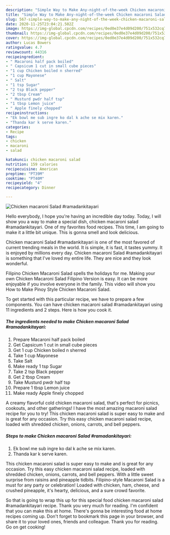 ```yaml
---
description: "Simple Way to Make Any-night-of-the-week Chicken macaroni Salad #ramadankitayari"
title: "Simple Way to Make Any-night-of-the-week Chicken macaroni Salad #ramadankitayari"
slug: 567-simple-way-to-make-any-night-of-the-week-chicken-macaroni-salad-ramadankitayari
date: 2020-11-25T23:04:21.502Z
image: https://img-global.cpcdn.com/recipes/0ed0e37e4d09d200/751x532cq70/chicken-macaroni-salad-ramadankitayari-recipe-main-photo.jpg
thumbnail: https://img-global.cpcdn.com/recipes/0ed0e37e4d09d200/751x532cq70/chicken-macaroni-salad-ramadankitayari-recipe-main-photo.jpg
cover: https://img-global.cpcdn.com/recipes/0ed0e37e4d09d200/751x532cq70/chicken-macaroni-salad-ramadankitayari-recipe-main-photo.jpg
author: Lucas Bowers
ratingvalue: 4.7
reviewcount: 44316
recipeingredient:
- " Macaroni half pack boiled"
- " Capsicum 1 cut in small cube pieces"
- "1 cup Chicken boiled n sherred"
- "1 cup Mayonese"
- " Salt"
- "1 tsp Sugar"
- "2 tsp Black pepper"
- "2 tbsp Cream"
- " Musturd pwdr half tsp"
- "1 tbsp Lemon juice"
- " Apple finely chopped"
recipeinstructions:
- "Ek bowl me sub ingre ko dal k ache se mix karen."
- "Thanda kar k serve karen."
categories:
- Recipe
tags:
- chicken
- macaroni
- salad

katakunci: chicken macaroni salad 
nutrition: 159 calories
recipecuisine: American
preptime: "PT39M"
cooktime: "PT40M"
recipeyield: "4"
recipecategory: Dinner

---
```



![Chicken macaroni Salad #ramadankitayari](https://img-global.cpcdn.com/recipes/0ed0e37e4d09d200/751x532cq70/chicken-macaroni-salad-ramadankitayari-recipe-main-photo.jpg)

Hello everybody, I hope you're having an incredible day today. Today, I will show you a way to make a special dish, chicken macaroni salad #ramadankitayari. One of my favorites food recipes. This time, I am going to make it a little bit unique. This is gonna smell and look delicious.

Chicken macaroni Salad #ramadankitayari is one of the most favored of current trending meals in the world. It is simple, it is fast, it tastes yummy. It is enjoyed by millions every day. Chicken macaroni Salad #ramadankitayari is something that I've loved my entire life. They are nice and they look wonderful.

Filipino Chicken Macaroni Salad spells the holidays for me. Making your own Chicken Macaroni Salad Filipino Version is easy. It can be more enjoyable if you involve everyone in the family. This video will show you How to Make Pinoy Style Chicken Macaroni Salad.


To get started with this particular recipe, we have to prepare a few components. You can have chicken macaroni salad #ramadankitayari using 11 ingredients and 2 steps. Here is how you cook it.

<!--inarticleads1-->

##### The ingredients needed to make Chicken macaroni Salad #ramadankitayari:

1. Prepare  Macaroni half pack boiled
1. Get  Capsicum 1 cut in small cube pieces
1. Get 1 cup Chicken boiled n sherred
1. Take 1 cup Mayonese
1. Take  Salt
1. Make ready 1 tsp Sugar
1. Take 2 tsp Black pepper
1. Get 2 tbsp Cream
1. Take  Musturd pwdr half tsp
1. Prepare 1 tbsp Lemon juice
1. Make ready  Apple finely chopped


A creamy flavorful cold chicken macaroni salad, that&#39;s perfect for picnics, cookouts, and other gatherings! I have the most amazing macaroni salad recipe for you to try! This chicken macaroni salad is super easy to make and is great for any occasion. Try this easy chicken macaroni salad recipe, loaded with shredded chicken, onions, carrots, and bell peppers. 

<!--inarticleads2-->

##### Steps to make Chicken macaroni Salad #ramadankitayari:

1. Ek bowl me sub ingre ko dal k ache se mix karen.
1. Thanda kar k serve karen.


This chicken macaroni salad is super easy to make and is great for any occasion. Try this easy chicken macaroni salad recipe, loaded with shredded chicken, onions, carrots, and bell peppers. With a little sweet surprise from raisins and pineapple tidbits. Filipino-style Macaroni Salad is a must for any party or celebration! Loaded with chicken, ham, cheese, and crushed pineapple, it&#39;s hearty, delicious, and a sure crowd favorite. 

So that is going to wrap this up for this special food chicken macaroni salad #ramadankitayari recipe. Thank you very much for reading. I'm confident that you can make this at home. There's gonna be interesting food at home recipes coming up. Don't forget to bookmark this page in your browser, and share it to your loved ones, friends and colleague. Thank you for reading. Go on get cooking!
